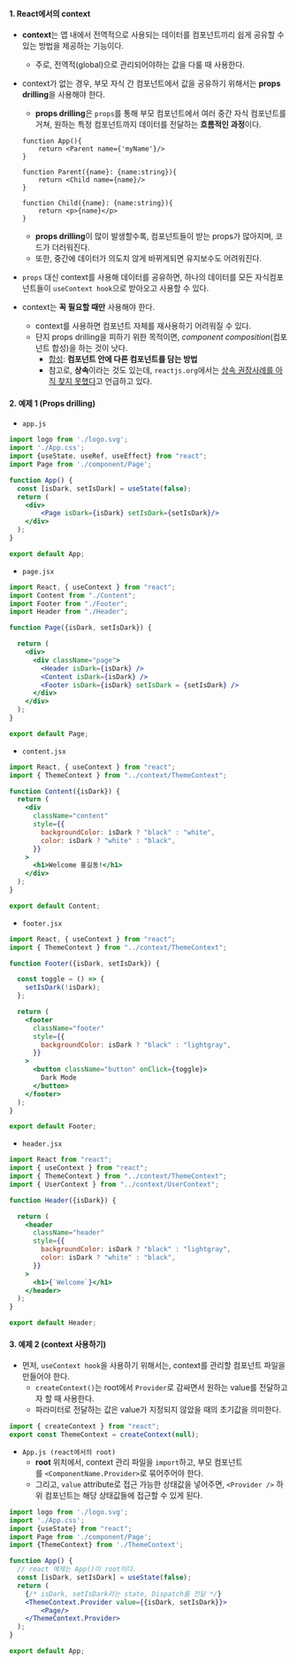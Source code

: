 
#### 1. React에서의 context

- **context**는 앱 내에서 전역적으로 사용되는 데이터를 컴포넌트끼리 쉽게 공유할 수 있는 방법을 제공하는 기능이다.
	- 주로, 전역적(global)으로 관리되어야하는 값을 다룰 때 사용한다.

- context가 없는 경우, 부모 자식 간 컴포넌트에서 값을 공유하기 위해서는 **props drilling**을 사용해야 한다. 
	- **props drilling**은 `props`를 통해 부모 컴포넌트에서 여러 중간 자식 컴포넌트를 거쳐, 원하는 특정 컴포넌트까지 데이터를 전달하는 **흐름적인 과정**이다.
	```tsx
	function App(){
		return <Parent name={'myName'}/>
	}
	
	function Parent({name}: {name:string}){
		return <Child name={name}/>
	}
	
	function Child({name}: {name:string}){
		return <p>{name}</p>
	}
	```
    
	- **props drilling**이 많이 발생할수록, 컴포넌트들이 받는 props가 많아지며, 코드가 더러워진다.
    - 또한, 중간에 데이터가 의도치 않게 바뀌게되면 유지보수도 어려워진다.

- `props` 대신 context를 사용해 데이터를 공유하면, 하나의 데이터를 모든 자식컴포넌트들이 `useContext hook`으로 받아오고 사용할 수 있다.

- context는 **꼭 필요할 때만** 사용해야 한다.
	- context를 사용하면 컴포넌트 자체를 재사용하기 어려워질 수 있다.
	- 단지 props drilling을 피하기 위한 목적이면, *component composition*(컴포넌트 합성)을 하는 것이 낫다.
		- [합성](https://happysisyphe.tistory.com/62): **컴포넌트 안에 다른 컴포넌트를 담는 방법**
		- 참고로, **상속**이라는 것도 있는데, `reactjs.org`에서는 [상속 권장사례를 아직 찾지 못했다](https://ko.legacy.reactjs.org/docs/composition-vs-inheritance.html)고 언급하고 있다.


#### 2. 예제 1 (Props drilling)

- `app.js`
```jsx
import logo from './logo.svg';
import './App.css';
import {useState, useRef, useEffect} from "react";
import Page from './component/Page';

function App() {
  const [isDark, setIsDark] = useState(false);
  return (
    <div>
        <Page isDark={isDark} setIsDark={setIsDark}/>
    </div>
  );
}

export default App;
```

- `page.jsx`
```jsx
import React, { useContext } from "react";
import Content from "./Content";
import Footer from "./Footer";
import Header from "./Header";

function Page({isDark, setIsDark}) {

  return (
    <div>
      <div className="page">
        <Header isDark={isDark} />
        <Content isDark={isDark} />
        <Footer isDark={isDark} setIsDark = {setIsDark} />
      </div>
    </div>
  );
}

export default Page;
```

- `content.jsx`
```jsx
import React, { useContext } from "react";
import { ThemeContext } from "../context/ThemeContext";

function Content({isDark}) {
  return (
    <div
      className="content"
      style={{
        backgroundColor: isDark ? "black" : "white",
        color: isDark ? "white" : "black",
      }}
    >
      <h1>Welcome 홍길동!</h1>
    </div>
  );
}

export default Content;
```

- `footer.jsx`
```jsx
import React, { useContext } from "react";
import { ThemeContext } from "../context/ThemeContext";

function Footer({isDark, setIsDark}) {

  const toggle = () => {
    setIsDark(!isDark);
  };

  return (
    <footer
      className="footer"
      style={{
        backgroundColor: isDark ? "black" : "lightgray",
      }}
    >
      <button className="button" onClick={toggle}>
        Dark Mode
      </button>
    </footer>
  );
}

export default Footer;
```

- `header.jsx`
```jsx
import React from "react";
import { useContext } from "react";
import { ThemeContext } from "../context/ThemeContext";
import { UserContext } from "../context/UserContext";

function Header({isDark}) {

  return (
    <header
      className="header"
      style={{
        backgroundColor: isDark ? "black" : "lightgray",
        color: isDark ? "white" : "black",
      }}
    >
      <h1>{`Welcome`}</h1>
    </header>
  );
}

export default Header;
```


#### 3. 예제 2 (context 사용하기)

- 먼저, `useContext hook`을 사용하기 위해서는, context를 관리할 컴포넌트 파일을 만들어야 한다.
	- `createContext()`는 root에서 `Provider`로 감싸면서 원하는 value를 전달하고자 할 때 사용한다.
	- 파라미터로 전달하는 값은 value가 지정되지 않았을 때의 초기값을 의미한다.
```js
import { createContext } from "react";
export const ThemeContext = createContext(null);
```

- `App.js (react에서의 root)`
	- **root** 위치에서, context 관리 파일을 `import`하고, 부모 컴포넌트를 `<ComponentName.Provider>`로 묶어주어야 한다.
	- 그리고, `value` attribute로 접근 가능한 상태값을 넣어주면, `<Provider />` 하위 컴포넌트는 해당 상태값들에 접근할 수 있게 된다.
```jsx
import logo from './logo.svg';
import './App.css';
import {useState} from "react";
import Page from './component/Page';
import {ThemeContext} from './ThemeContext';

function App() {
  // react 예제는 App()이 root이다.
  const [isDark, setIsDark] = useState(false);
  return (
	{/* isDark, setIsDark라는 state, Dispatch를 전달 */}
    <ThemeContext.Provider value={{isDark, setIsDark}}>
        <Page/>
    </ThemeContext.Provider>
  );
}

export default App;
```